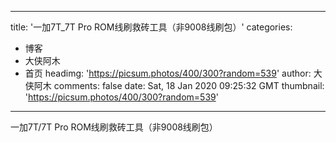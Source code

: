 
---
title: '一加7T_7T Pro ROM线刷救砖工具（非9008线刷包）'
categories: 
 - 博客
 - 大侠阿木
 - 首页
headimg: 'https://picsum.photos/400/300?random=539'
author: 大侠阿木
comments: false
date: Sat, 18 Jan 2020 09:25:32 GMT
thumbnail: 'https://picsum.photos/400/300?random=539'
---

<div>   
一加7T/7T Pro ROM线刷救砖工具（非9008线刷包）  
</div>
            